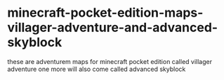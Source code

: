 # minecraft-pocket-edition-maps-villager-adventure-and-advanced-skyblock
these are adventurem maps for minecraft pocket edition called villager adventure one more will also come called advanced skyblock
